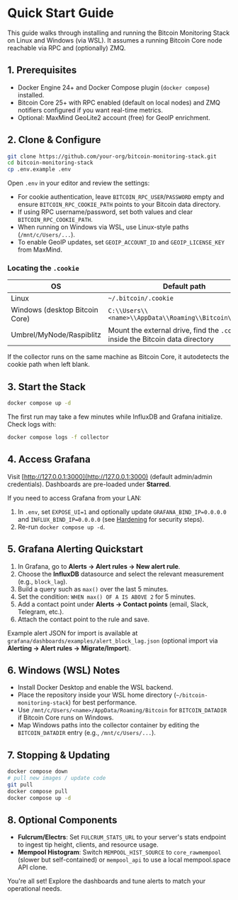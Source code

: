 # Quick Start Guide

This guide walks through installing and running the Bitcoin Monitoring Stack on Linux and Windows (via WSL). It assumes a running Bitcoin Core node reachable via RPC and (optionally) ZMQ.

## 1. Prerequisites

- Docker Engine 24+ and Docker Compose plugin (`docker compose`) installed.
- Bitcoin Core 25+ with RPC enabled (default on local nodes) and ZMQ notifiers configured if you want real-time metrics.
- Optional: MaxMind GeoLite2 account (free) for GeoIP enrichment.

## 2. Clone & Configure

```bash
git clone https://github.com/your-org/bitcoin-monitoring-stack.git
cd bitcoin-monitoring-stack
cp .env.example .env
```

Open `.env` in your editor and review the settings:

- For cookie authentication, leave `BITCOIN_RPC_USER`/`PASSWORD` empty and ensure `BITCOIN_RPC_COOKIE_PATH` points to your Bitcoin data directory.
- If using RPC username/password, set both values and clear `BITCOIN_RPC_COOKIE_PATH`.
- When running on Windows via WSL, use Linux-style paths (`/mnt/c/Users/...`).
- To enable GeoIP updates, set `GEOIP_ACCOUNT_ID` and `GEOIP_LICENSE_KEY` from MaxMind.

### Locating the `.cookie`

| OS | Default path |
|----|--------------|
| Linux | `~/.bitcoin/.cookie` |
| Windows (desktop Bitcoin Core) | `C:\\Users\\<name>\\AppData\\Roaming\\Bitcoin\\.cookie` |
| Umbrel/MyNode/Raspiblitz | Mount the external drive, find the `.cookie` inside the Bitcoin data directory |

If the collector runs on the same machine as Bitcoin Core, it autodetects the cookie path when left blank.

## 3. Start the Stack

```bash
docker compose up -d
```

The first run may take a few minutes while InfluxDB and Grafana initialize. Check logs with:

```bash
docker compose logs -f collector
```

## 4. Access Grafana

Visit [http://127.0.0.1:3000](http://127.0.0.1:3000) (default admin/admin credentials). Dashboards are pre-loaded under **Starred**.

If you need to access Grafana from your LAN:

1. In `.env`, set `EXPOSE_UI=1` and optionally update `GRAFANA_BIND_IP=0.0.0.0` and `INFLUX_BIND_IP=0.0.0.0` (see [Hardening](HARDENING.md) for security steps).
2. Re-run `docker compose up -d`.

## 5. Grafana Alerting Quickstart

1. In Grafana, go to **Alerts → Alert rules → New alert rule**.
2. Choose the **InfluxDB** datasource and select the relevant measurement (e.g., `block_lag`).
3. Build a query such as `max()` over the last 5 minutes.
4. Set the condition: `WHEN max() OF A IS ABOVE 2` for 5 minutes.
5. Add a contact point under **Alerts → Contact points** (email, Slack, Telegram, etc.).
6. Attach the contact point to the rule and save.

Example alert JSON for import is available at `grafana/dashboards/examples/alert_block_lag.json` (optional import via **Alerting → Alert rules → Migrate/Import**).

## 6. Windows (WSL) Notes

- Install Docker Desktop and enable the WSL backend.
- Place the repository inside your WSL home directory (`~/bitcoin-monitoring-stack`) for best performance.
- Use `/mnt/c/Users/<name>/AppData/Roaming/Bitcoin` for `BITCOIN_DATADIR` if Bitcoin Core runs on Windows.
- Map Windows paths into the collector container by editing the `BITCOIN_DATADIR` entry (e.g., `/mnt/c/Users/...`).

## 7. Stopping & Updating

```bash
docker compose down
# pull new images / update code
git pull
docker compose pull
docker compose up -d
```

## 8. Optional Components

- **Fulcrum/Electrs**: Set `FULCRUM_STATS_URL` to your server's stats endpoint to ingest tip height, clients, and resource usage.
- **Mempool Histogram**: Switch `MEMPOOL_HIST_SOURCE` to `core_rawmempool` (slower but self-contained) or `mempool_api` to use a local mempool.space API clone.

You're all set! Explore the dashboards and tune alerts to match your operational needs.
